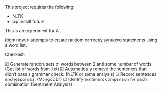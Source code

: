 
This project requires the following:
- NLTK
- pip install future

This is an experiment for AI.

Right now, it attempts to create random correctly syntaxed statements using a word list.

Checklist:

 ☑ Generate random sets of words between 2 and some number of words. (Get list of words from .txt)
 ☑ Automatically remove the sentences that didn't pass a grammer check. (NLTK or some analysis)
 ☐ Record sentences and responses. (MongoDB?)
 ☐ Identify sentiment comparison for each combination (Sentiment Analysis)


